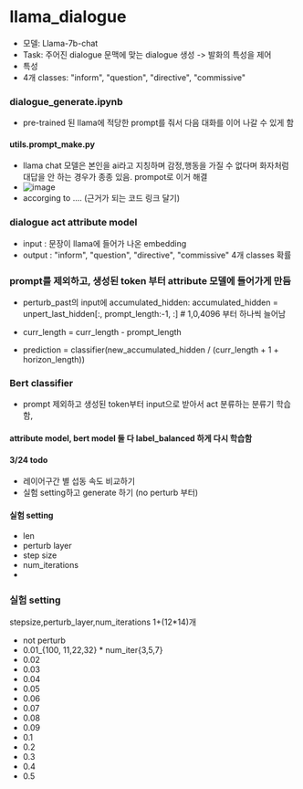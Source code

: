 # llama_dialogue

- 모델: Llama-7b-chat
- Task: 주어진 dialogue 문맥에 맞는 dialogue 생성 -> 발화의 특성을 제어 
- 특성
- 4개 classes: "inform", "question", "directive", "commissive"

### dialogue_generate.ipynb
- pre-trained 된 llama에 적당한 prompt를 줘서 다음 대화를 이어 나갈 수 있게 함
#### utils.prompt_make.py
- llama chat 모델은 본인을 ai라고 지칭하며 감정,행동을 가질 수 없다며 화자처럼 대답을 안 하는 경우가 종종 있음. prompot로 이거 해결  
 - ![image](https://github.com/Songwooseok123/llama_dialogue/assets/80091008/0c6c9f30-217d-43ea-a0f9-a27b9a2ea976)
 - accorging to .... (근거가 되는 코드 링크 달기)



 ### dialogue act attribute model
  - input : 문장이 llama에 들어가 나온 embedding
  - output : "inform", "question", "directive", "commissive"  4개 classes 확률


### prompt를 제외하고, 생성된 token 부터 attribute 모델에 들어가게 만듬
- perturb_past의 input에 accumulated_hidden: accumulated_hidden = unpert_last_hidden[:, prompt_length:-1, :] # 1,0,4096 부터 하나씩 늘어남 

- curr_length = curr_length - prompt_length
- prediction = classifier(new_accumulated_hidden / (curr_length + 1 + horizon_length))
### Bert classifier
- prompt 제외하고 생성된 token부터 input으로 받아서 act 분류하는 분류기 학습함,

#### attribute model, bert model 둘 다 label_balanced 하게 다시 학습함

#### 3/24 todo 
- 레이어구간 별 섭동 속도 비교하기
- 실험 setting하고 generate 하기 (no perturb 부터)
#### 실험 setting
- len
- perturb layer
- step size
- num_iterations
- 


### 실험 setting 
stepsize,perturb_layer,num_iterations
1+(12*14)개 
- not perturb
- 0.01_{100, 11,22,32} * num_iter{3,5,7}
- 0.02
- 0.03
- 0.04
- 0.05
- 0.06
- 0.07
- 0.08
- 0.09
- 0.1
- 0.2
- 0.3
- 0.4
- 0.5
